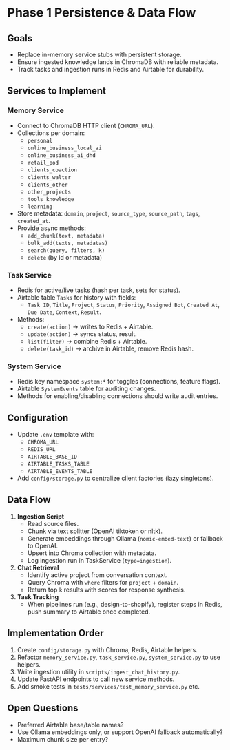 # Phase 1 Persistence & Data Flow

## Goals
- Replace in-memory service stubs with persistent storage.
- Ensure ingested knowledge lands in ChromaDB with reliable metadata.
- Track tasks and ingestion runs in Redis and Airtable for durability.

## Services to Implement

### Memory Service
- Connect to ChromaDB HTTP client (`CHROMA_URL`).
- Collections per domain:
  - `personal`
  - `online_business_local_ai`
  - `online_business_ai_dhd`
  - `retail_pod`
  - `clients_coaction`
  - `clients_walter`
  - `clients_other`
  - `other_projects`
  - `tools_knowledge`
  - `learning`
- Store metadata: `domain`, `project`, `source_type`, `source_path`, `tags`, `created_at`.
- Provide async methods:
  - `add_chunk(text, metadata)`
  - `bulk_add(texts, metadatas)`
  - `search(query, filters, k)`
  - `delete` (by id or metadata)

### Task Service
- Redis for active/live tasks (hash per task, sets for status).
- Airtable table `Tasks` for history with fields:
  - `Task ID`, `Title`, `Project`, `Status`, `Priority`, `Assigned Bot`, `Created At`, `Due Date`, `Context`, `Result`.
- Methods:
  - `create(action)` → writes to Redis + Airtable.
  - `update(action)` → syncs status, result.
  - `list(filter)` → combine Redis + Airtable.
  - `delete(task_id)` → archive in Airtable, remove Redis hash.

### System Service
- Redis key namespace `system:*` for toggles (connections, feature flags).
- Airtable `SystemEvents` table for auditing changes.
- Methods for enabling/disabling connections should write audit entries.

## Configuration
- Update `.env` template with:
  - `CHROMA_URL`
  - `REDIS_URL`
  - `AIRTABLE_BASE_ID`
  - `AIRTABLE_TASKS_TABLE`
  - `AIRTABLE_EVENTS_TABLE`
- Add `config/storage.py` to centralize client factories (lazy singletons).

## Data Flow
1. **Ingestion Script**
   - Read source files.
   - Chunk via text splitter (OpenAI tiktoken or nltk).
   - Generate embeddings through Ollama (`nomic-embed-text`) or fallback to OpenAI.
   - Upsert into Chroma collection with metadata.
   - Log ingestion run in TaskService (`type=ingestion`).
2. **Chat Retrieval**
   - Identify active project from conversation context.
   - Query Chroma with `where` filters for `project` + `domain`.
   - Return top `k` results with scores for response synthesis.
3. **Task Tracking**
   - When pipelines run (e.g., design-to-shopify), register steps in Redis, push summary to Airtable once completed.

## Implementation Order
1. Create `config/storage.py` with Chroma, Redis, Airtable helpers.
2. Refactor `memory_service.py`, `task_service.py`, `system_service.py` to use helpers.
3. Write ingestion utility in `scripts/ingest_chat_history.py`.
4. Update FastAPI endpoints to call new service methods.
5. Add smoke tests in `tests/services/test_memory_service.py` etc.

## Open Questions
- Preferred Airtable base/table names?
- Use Ollama embeddings only, or support OpenAI fallback automatically?
- Maximum chunk size per entry?

